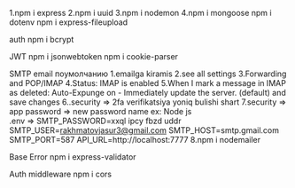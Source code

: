 1.npm i express
2.npm i uuid
3.npm i nodemon
4.npm i mongoose
 npm i dotenv
 npm i express-fileupload

auth
npm i bcrypt

JWT
npm i jsonwebtoken
npm i cookie-parser

SMTP email поумолчанию
1.emailga kiramis 
2.see all settings
3.Forwarding and POP/IMAP
4.Status: IMAP is enabled
5.When I mark a message in IMAP as deleted:
	Auto-Expunge on - Immediately update the server. (default) and save changes
6..security => 2fa verifikatsiya yoniq bulishi shart
7.security => app password => new  password name ex: Node js  
.env =>
 SMTP_PASSWORD=xxql ipcy fbzd uddr 
SMTP_USER=rakhmatovjasur3@gmail.com
SMTP_HOST=smtp.gmail.com
SMTP_PORT=587
API_URL=http://localhost:7777
8.npm i nodemailer


Base Error
npm i express-validator

Auth middleware
npm i cors




